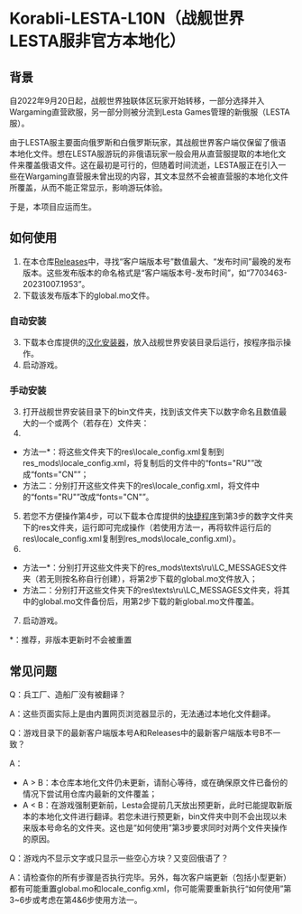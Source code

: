 # Korabli-LESTA-L10N（战舰世界LESTA服非官方本地化）

## 背景

自2022年9月20日起，战舰世界独联体区玩家开始转移，一部分选择并入Wargaming直营欧服，另一部分则被分流到Lesta Games管理的新俄服（LESTA服）。

由于LESTA服主要面向俄罗斯和白俄罗斯玩家，其战舰世界客户端仅保留了俄语本地化文件。想在LESTA服游玩的非俄语玩家一般会用从直营服提取的本地化文件来覆盖俄语文件。这在最初是可行的，但随着时间流逝，LESTA服正在引入一些在Wargaming直营服未曾出现的内容，其文本显然不会被直营服的本地化文件所覆盖，从而不能正常显示，影响游玩体验。

于是，本项目应运而生。

## 如何使用

1. 在本仓库[Releases](https://github.com/Nova-Committee/Korabli-LESTA-L10N/releases)中，寻找“客户端版本号”数值最大、“发布时间”最晚的发布版本。这些发布版本的命名格式是“客户端版本号-发布时间”，如“7703463-20231007.1953”。
2. 下载该发布版本下的global.mo文件。

### 自动安装

3. 下载本仓库提供的[汉化安装器](https://github.com/Nova-Committee/Korabli-LESTA-L10N/releases/download/L10nInstaller-v2023.10.12.1910/L10nInstaller-v2023.10.12.1910.exe)，放入战舰世界安装目录后运行，按程序指示操作。
4. 启动游戏。

### 手动安装
3. 打开战舰世界安装目录下的bin文件夹，找到该文件夹下以数字命名且数值最大的一个或两个（若存在）文件夹：
4. 
- 方法一*：将这些文件夹下的res\locale_config.xml复制到res_mods\locale_config.xml，将复制后的文件中的“fonts="RU"”改成“fonts="CN"”；
- 方法二：分别打开这些文件夹下的res\locale_config.xml，将文件中的“fonts="RU"”改成“fonts="CN"”。
5. 若您不方便操作第4步，可以下载本仓库提供的[快捷程序](https://github.com/Nova-Committee/Korabli-LESTA-L10N/releases/download/modify_locale_config/modify_locale_cfg.exe)到第3步的数字文件夹下的res文件夹，运行即可完成操作（若使用方法一，再将软件运行后的res\locale_config.xml复制到res_mods\locale_config.xml）。
6.
- 方法一*：分别打开这些文件夹下的res_mods\texts\ru\LC_MESSAGES文件夹（若无则按名称自行创建），将第2步下载的global.mo文件放入；
- 方法二：分别打开这些文件夹下的res\texts\ru\LC_MESSAGES文件夹，将其中的global.mo文件备份后，用第2步下载的新global.mo文件覆盖。
7. 启动游戏。

*：推荐，非版本更新时不会被重置

## 常见问题

Q：兵工厂、造船厂没有被翻译？

A：这些页面实际上是由内置网页浏览器显示的，无法通过本地化文件翻译。

Q：游戏目录下的最新客户端版本号A和Releases中的最新客户端版本号B不一致？

A：
- A > B：本仓库本地化文件仍未更新，请耐心等待，或在确保原文件已备份的情况下尝试用仓库内最新的文件覆盖；
- A < B：在游戏强制更新前，Lesta会提前几天放出预更新，此时已能提取新版本的本地化文件进行翻译。若您未进行预更新，bin文件夹中则不会出现以未来版本号命名的文件夹。这也是“如何使用”第3步要求同时对两个文件夹操作的原因。

Q：游戏内不显示文字或只显示一些空心方块？又变回俄语了？

A：请检查你的所有步骤是否执行完毕。另外，每次客户端更新（包括小型更新）都有可能重置global.mo和locale_config.xml，你可能需要重新执行“如何使用”第3~6步或考虑在第4&6步使用方法一。
